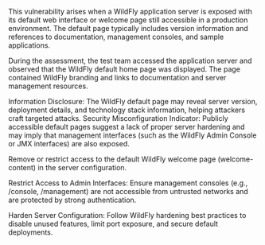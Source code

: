 This vulnerability arises when a WildFly application server is exposed with its default web interface or welcome page still accessible in a production environment. The default page typically includes version information and references to documentation, management consoles, and sample applications.

During the assessment, the test team accessed the application server  and observed that the WildFly default home page was displayed. The page contained WildFly branding and links to documentation and server management resources.

Information Disclosure: The WildFly default page may reveal server version, deployment details, and technology stack information, helping attackers craft targeted attacks.
Security Misconfiguration Indicator: Publicly accessible default pages suggest a lack of proper server hardening and may imply that management interfaces (such as the WildFly Admin Console or JMX interfaces) are also exposed.


Remove or restrict access to the default WildFly welcome page (welcome-content) in the server configuration.

Restrict Access to Admin Interfaces: Ensure management consoles (e.g., /console, /management) are not accessible from untrusted networks and are protected by strong authentication.

Harden Server Configuration: Follow WildFly hardening best practices to disable unused features, limit port exposure, and secure default deployments.
